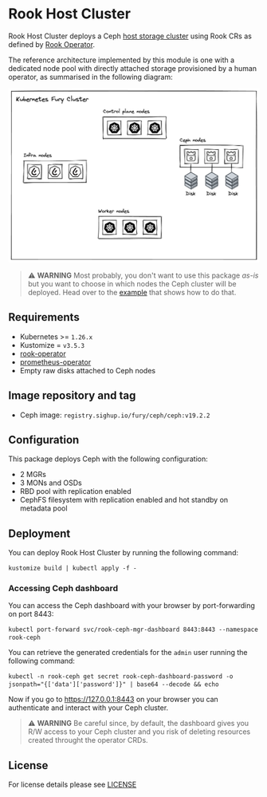 # Rook Host Cluster

<!-- <SD-DOCS> -->

Rook Host Cluster deploys a Ceph [host storage cluster](https://rook.io/docs/rook/v1.15/CRDs/Cluster/host-cluster/)
using Rook CRs as defined by [Rook Operator](../rook-operator).

The reference architecture implemented by this module is one with a dedicated node
pool with directly attached storage provisioned by a human operator, as summarised
in the following diagram:

![Fury Storage Reference Architecture](../../docs/assets/reference-architecture.png)

> ⚠️ **WARNING**
> Most probably, you don't want to use this package _as-is_ but you want to choose
> in which nodes the Ceph cluster will be deployed. Head over to the [example](../../examples/legacy/rook-hostcluster-nodeSelector/)
> that shows how to do that.

## Requirements

- Kubernetes >= `1.26.x`
- Kustomize = `v3.5.3`
- [rook-operator](../rook-operator)
- [prometheus-operator](https://github.com/sighupio/fury-kubernetes-monitoring/tree/main/katalog/prometheus-operator)
- Empty raw disks attached to Ceph nodes

## Image repository and tag

- Ceph image: `registry.sighup.io/fury/ceph/ceph:v19.2.2`

## Configuration

This package deploys Ceph with the following configuration:

- 2 MGRs
- 3 MONs and OSDs
- RBD pool with replication enabled
- CephFS filesystem with replication enabled and hot standby on metadata pool

## Deployment

You can deploy Rook Host Cluster by running the following command:

```shell
kustomize build | kubectl apply -f -
```

### Accessing Ceph dashboard

You can access the Ceph dashboard with your browser by port-forwarding on port 8443:

```shell
kubectl port-forward svc/rook-ceph-mgr-dashboard 8443:8443 --namespace rook-ceph
```

You can retrieve the generated credentials for the `admin` user running the following
command:

```shell
kubectl -n rook-ceph get secret rook-ceph-dashboard-password -o jsonpath="{['data']['password']}" | base64 --decode && echo
```

Now if you go to <https://127.0.0.1:8443> on your browser you can authenticate and
interact with your Ceph cluster.

> ⚠️ **WARNING**
> Be careful since, by default, the dashboard gives you R/W access to your Ceph
> cluster and you risk of deleting resources created throught the operator CRDs.

<!-- </SD-DOCS> -->

## License

For license details please see [LICENSE](../../LICENSE)
